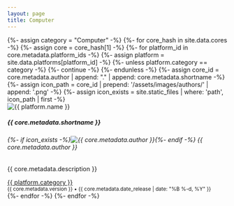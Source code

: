 ```yaml
---
layout: page
title: Computer
---
```


<div class="row row-cols-1 row-cols-md-3 g-4">
{%- assign category = "Computer" -%}
{%- for core_hash in site.data.cores -%}
  {%- assign core = core_hash[1] -%}
  {%- for platform_id in core.metadata.platform_ids -%}
    {%- assign platform = site.data.platforms[platform_id] -%}
    {%- unless platform.category == category -%}
      {%- continue -%}
    {%- endunless -%}
    {%- assign core_id = core.metadata.author | append: "." | append: core.metadata.shortname -%}
    {%- assign icon_path = core_id | prepend: '/assets/images/authors/' | append: '.png' -%}
    {%- assign icon_exists = site.static_files | where: 'path', icon_path | first -%}
    <div class="col">
      <div class="card h-100">
        <img src="{{ platform_id | prepend: '/assets/images/platforms/' | append: '.png' | relative_url }}" class="card-img-top" alt="{{ platform.name }}">
        <div class="card-body">
          <h5 class="card-title">{{ core.metadata.shortname }}</h5>
          <h6 class="card-subtitle mb-2 text-body-secondary">
            {%- if icon_exists -%}<img src="{{ icon_path | relative_url }}" alt="{{ core.metadata.author }}" class="rounded me-2" />{%- endif -%}
            {{ core.metadata.author }}
          </h6>
          <p class="card-text">{{ core.metadata.description }}</p>
          <a href="#" class="card-link"><span class="badge bg-secondary">{{ platform.category }}</span></a>
        </div>
        <div class="card-footer">
          <div class="d-flex justify-content-between align-items-center">
            <div class="btn-group">
              <a href="#" class="btn btn-sm btn-outline-secondary"><i class="bi bi-github" role="img" aria-label="GitHub"></i></a>
              <a href="#" class="btn btn-sm btn-outline-secondary"><i class="bi-heart-fill" role="img" aria-label="Sponsor"></i></a>
              <a href="#" class="btn btn-sm btn-outline-secondary"><i class="bi bi-download" role="img" aria-label="Download"></i></a>
            </div>
            <small class="text-muted">{{ core.metadata.version }} • {{ core.metadata.date_release | date: "%B %-d, %Y" }}</small>
          </div>
        </div>
      </div>
    </div>
  {%- endfor -%}
{%- endfor -%}
</div>
